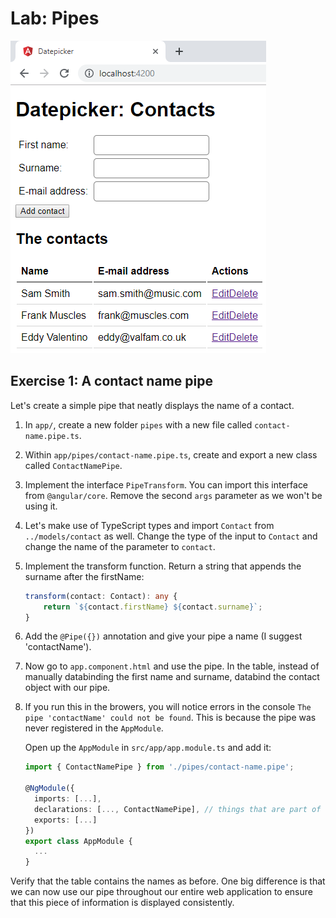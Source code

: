 # Lab: Pipes

![A pipe that combines first name and surname](lab2-pipes.png)

## Exercise 1: A contact name pipe

Let's create a simple pipe that neatly displays the name of a contact.

1. In `app/`, create a new folder `pipes` with a new file called `contact-name.pipe.ts`.
1. Within `app/pipes/contact-name.pipe.ts`, create and export a new class called `ContactNamePipe`.
1. Implement the interface `PipeTransform`. You can import this interface from `@angular/core`. Remove the second `args` parameter as we won't be using it.
1. Let's make use of TypeScript types and import `Contact` from `../models/contact` as well. Change the type of the input to `Contact` and change the name of the parameter to `contact`.
1. Implement the transform function. Return a string that appends the surname after the firstName:
    ```ts
    transform(contact: Contact): any {
        return `${contact.firstName} ${contact.surname}`;
    }
    ```

1. Add the `@Pipe({})` annotation and give your pipe a name (I suggest 'contactName').

1. Now go to `app.component.html` and use the pipe. In the table, instead of manually databinding the first name and surname, databind the contact object with our pipe.
1. If you run this in the browers, you will notice errors in the console `The pipe 'contactName' could not be found`. This is because the pipe was never registered in the `AppModule`.

    Open up the `AppModule` in `src/app/app.module.ts` and add it:

    ```ts
    import { ContactNamePipe } from './pipes/contact-name.pipe';

    @NgModule({
      imports: [...],
      declarations: [..., ContactNamePipe], // things that are part of this module
      exports: [...]
    })
    export class AppModule {
      ...
    }
    ```

Verify that the table contains the names as before. One big difference is that we can now use our pipe throughout our entire web application to ensure that this piece of information is displayed consistently.